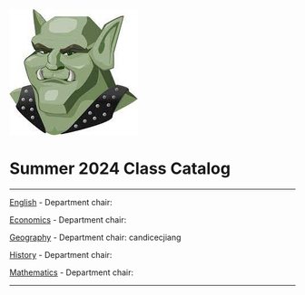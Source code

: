 ![greengoblinmascot](media/gg.jpeg)
# Summer 2024 Class Catalog
---

[English](english.md) - Department chair: <github username>

[Economics](economics.md) - Department chair: <github username> 

[Geography](geography.md) - Department chair: candicecjiang

[History](history.md) - Department chair: <github username>

[Mathematics](math.md) - Department chair: <github username>

---
